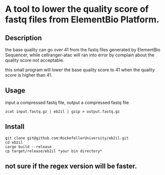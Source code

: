 # A tool to lower the quality score of fastq files from ElementBio Platform.

## Description

the base quality can go over 41 from the fastq files generated by ElementBio Sequencer, while cellranger-atac will ran into error by complain about the quality score not acceptable.

this small program will lower the base quality score to 41 when the quality score is higher than 41.

## Usage

input a compressed fastq file, output a compressed fastq file

```shell
zcat input.fastq.gz | eb2il | gzip > output.fastq.gz
```

## Install

```shell
git clone git@github.com:RockefellerUniversity/eb2il.git
cd eb2il
cargo build --release
cp target/release/eb2il *your bin directory*
```

## not sure if the regex version will be faster.
